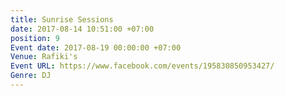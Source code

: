 ```yaml
---
title: Sunrise Sessions
date: 2017-08-14 10:51:00 +07:00
position: 9
Event date: 2017-08-19 00:00:00 +07:00
Venue: Rafiki's
Event URL: https://www.facebook.com/events/195830850953427/
Genre: DJ
---
```


